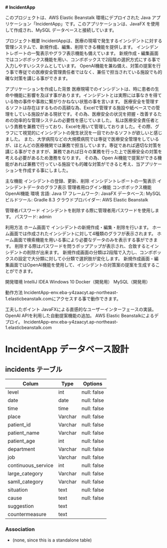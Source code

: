 **# IncidentApp**

このプロジェクトは、AWS Elastic Beanstalk 環境にデプロイされた Java アプリケーション「IncidentApp」です。このアプリケーションは、JavaFX を使用して作成され、MySQL データベースと接続しています。


プロジェクト概要
IncidentAppは、医療の現場で発生するインシデントに対する管理システムで、新規作成、編集、削除できる機能を提供します。
インシデントレポートの一覧表示やグラフ表示機能も備えています。
新規作成・編集画面ではコンボボックス機能を用い、コンボボックスで2段階の選択方式にする事で入力しやすいシステムとしています。
OpenAI機能を兼ね備え、対策の提案を行う事で専従での医療安全管理責任者ではなく、兼任で担当されている施設でも的確な対策を講じる事ができます。

アプリケーションを作成した背景
医療現場でのインシデントは、時に患者の生命や機能に影響を及ぼす事があります。インシデントとは実際には事なきを得ている物の事件や事故に繋がりかねない状態の事を言います。
医療安全を管理するソフトは存在はするものの高額な為、Excelで管理する施設や紙ベースでの管理をしている施設がある現状です。その為、医療安全の状況を把握・改善するための効率的な管理システムの必要性を感じていました。
私は医療安全責任者という責務を兼務で行っており、Excelを用いて管理しておりました。その際、グラフにて視覚的にインシデントの発生状況を一目でわかるソフトが欲しいと感じました。
また、大学病院などの大規模病院では専従で医療安全管理をしているが、ほとんどの医療機関では兼務で担当しています。専従であれば適切な対策を講じる事ができますが、兼務であれば日々の業務を行った上で医療安全の対策を考える必要があるため激務をなります。
その為、Open Ai機能で提案ができる機能があれば兼務で行っている施設でも的確な対策ができると考え、当アプリケーションを作成する事にしました。

主な機能
インシデントの登録、更新、削除
インシデントレポートの一覧表示
インシデントデータのグラフ表示
管理者用ログイン機能
コンボボックス機能
OpenAI機能
環境
言語: Java 17
フレームワーク: JavaFX
データベース: MySQL
ビルドツール: Gradle 8.3
クラウドプロバイダー: AWS Elastic Beanstalk

管理者パスワード
インシデントを削除する際に管理者用パスワードを使用します。
パスワード: admin

利用方法
ホーム画面で インシデントの新規作成・編集・削除を行います。
ホーム画面では作成されたインシデントに対して4種類のグラフが表示されます。
ホーム画面で検索機能を用いる事により必要なデータのみを表示する事ができます。
削除する際はパスワードを問うポップアップが表示され、合致するとインシデントの削除が出来ます。
新規作成画面の分類は2段階で入力し、コンボボックスの設定で大分類に対して小分類で選択肢が変化します。
新規作成画面・編集画面ではOpenAI機能を使用して、インシデントの対策案の提案を生成することができます。

開発環境
IntelliJ IDEA
Windows 10
Docker（開発用）
MySQL（開発用）

動作方法
IncidentApp-env.eba-y4zaacyt.ap-northeast-1.elasticbeanstalk.comにアクセスする事で動作できます。

工夫したポイント
JavaFXによる直感的なユーザーインターフェースの実装。
OpenAI APIを利用した自動提案機能の追加。
AWS Elastic Beanstalkによるデプロイ。
IncidentApp-env.eba-y4zaacyt.ap-northeast-1.elasticbeanstalk.com


# IncidentApp データベース設計
## incidents テーブル
| Colum              | Type    | Options                     |
|--------------------|---------| --------------------------- |
| level              | int     | null: false                 |
| date               | date    | null: false                 |
| time               | time    | null: false                 |
| place              | Varchar | null: false                 |
| patient_id         | Varchar | null: false                 |
| patient_name       | Varchar | null: false                 |
| patient_age        | int     | null: false                 |
| department         | Varchar | null: false                 |
| job                | Varchar | null: false                 |
| continuous_service | int     | null: false                 |
| large_category     | Varchar | null: false                 |
| samll_category     | Varchar | null: false                 |
| situation          | text    | null: false                 |
| cause              | text    | null: false                 |
| suggestion         | text    |                             |
| countermeasure     | text    |                             |

### Association
- (none, since this is a standalone table)


